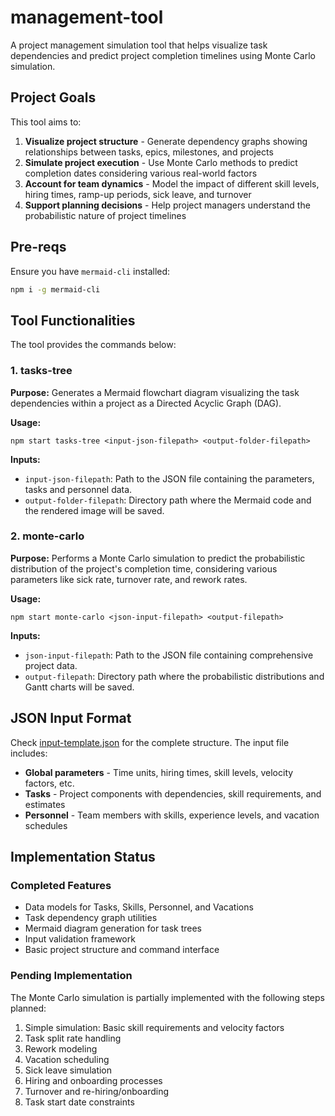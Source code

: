 # management-tool

A project management simulation tool that helps visualize task dependencies and predict project completion timelines using Monte Carlo simulation.

## Project Goals

This tool aims to:

1. **Visualize project structure** - Generate dependency graphs showing relationships between tasks, epics, milestones, and projects  
2. **Simulate project execution** - Use Monte Carlo methods to predict completion dates considering various real-world factors  
3. **Account for team dynamics** - Model the impact of different skill levels, hiring times, ramp-up periods, sick leave, and turnover  
4. **Support planning decisions** - Help project managers understand the probabilistic nature of project timelines  

## Pre-reqs

Ensure you have `mermaid-cli` installed:

```sh
npm i -g mermaid-cli
```

## Tool Functionalities

The tool provides the commands below:

### 1. tasks-tree

**Purpose:** Generates a Mermaid flowchart diagram visualizing the task dependencies within a project as a Directed Acyclic Graph (DAG).

**Usage:**

```
npm start tasks-tree <input-json-filepath> <output-folder-filepath>
```

**Inputs:**
- `input-json-filepath`: Path to the JSON file containing the parameters, tasks and personnel data.
- `output-folder-filepath`: Directory path where the Mermaid code and the rendered image will be saved.

### 2. monte-carlo

**Purpose:** Performs a Monte Carlo simulation to predict the probabilistic distribution of the project's completion time, considering various parameters like sick rate, turnover rate, and rework rates.

**Usage:**

```
npm start monte-carlo <json-input-filepath> <output-filepath>
```

**Inputs:**
- `json-input-filepath`: Path to the JSON file containing comprehensive project data.
- `output-filepath`: Directory path where the probabilistic distributions and Gantt charts will be saved.

## JSON Input Format

Check [input-template.json](./input-template.json) for the complete structure. The input file includes:

- **Global parameters** - Time units, hiring times, skill levels, velocity factors, etc.
- **Tasks** - Project components with dependencies, skill requirements, and estimates  
- **Personnel** - Team members with skills, experience levels, and vacation schedules  

## Implementation Status

### Completed Features

- Data models for Tasks, Skills, Personnel, and Vacations  
- Task dependency graph utilities  
- Mermaid diagram generation for task trees  
- Input validation framework  
- Basic project structure and command interface  

### Pending Implementation

The Monte Carlo simulation is partially implemented with the following steps planned:

1. Simple simulation: Basic skill requirements and velocity factors  
2. Task split rate handling  
3. Rework modeling  
4. Vacation scheduling  
5. Sick leave simulation  
6. Hiring and onboarding processes  
7. Turnover and re-hiring/onboarding  
8. Task start date constraints  
